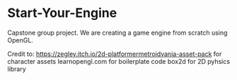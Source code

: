 # Start-Your-Engine
Capstone group project. We are creating a game engine from scratch using OpenGL.

Credit to:
https://zegley.itch.io/2d-platformermetroidvania-asset-pack for character assets
learnopengl.com for boilerplate code
box2d for 2D pyhsics library
